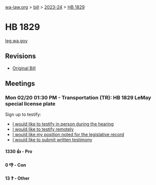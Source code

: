 [wa-law.org](/) > [bill](/bill/) > [2023-24](/bill/2023-24/) > [HB 1829](/bill/2023-24/hb/1829/)

# HB 1829
[leg.wa.gov](https://app.leg.wa.gov/billsummary?BillNumber=1829&Year=2023&Initiative=false)

## Revisions
* [Original Bill](1/)

## Meetings
### Mon 02/20 01:30 PM - Transportation (TR): HB 1829 LeMay special license plate
Sign up to testify:
* [I would like to testify in person during the hearing](https://app.leg.wa.gov/csi/Testifier/Add?chamber=House&mId=30821&aId=152159&caId=21644&tId=1)
* [I would like to testify remotely](https://app.leg.wa.gov/csi/Testifier/Add?chamber=House&mId=30821&aId=152159&caId=21644&tId=2)
* [I would like my position noted for the legislative record](https://app.leg.wa.gov/csi/Testifier/Add?chamber=House&mId=30821&aId=152159&caId=21644&tId=3)
* [I would like to submit written testimony](https://app.leg.wa.gov/csi/Testifier/Add?chamber=House&mId=30821&aId=152159&caId=21644&tId=4)

#### 1330 👍 - Pro

#### 0 👎 - Con

#### 13 ❓ - Other
